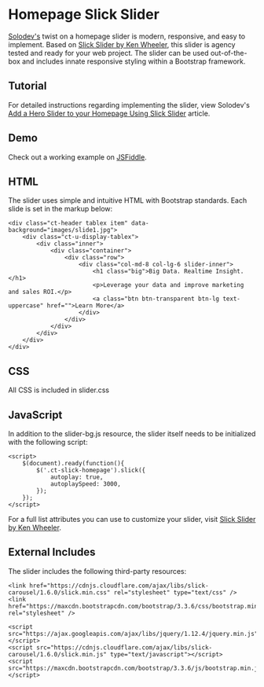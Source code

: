 # Homepage Slick Slider

[Solodev's](https://www.solodev.com/) twist on a homepage slider is modern, responsive, and easy to implement. Based on [Slick Slider by Ken Wheeler](http://kenwheeler.github.io/slick/), this slider is agency tested and ready for your web project. The slider can be used out-of-the-box and includes innate responsive styling within a Bootstrap framework.

## Tutorial

For detailed instructions regarding implementing the slider, view Solodev's [Add a Hero Slider to your Homepage Using Slick Slider](https://www.solodev.com/blog/web-design/code-examples/2014395-add-a-hero-slider-to-your-homepage-using-slick-slider.stml) article.

## Demo

Check out a working example on [JSFiddle](https://jsfiddle.net/solodev/dbowxqc6/).

## HTML

The slider uses simple and intuitive HTML with Bootstrap standards. Each slide is set in the markup below:
```
<div class="ct-header tablex item" data-background="images/slide1.jpg">
	<div class="ct-u-display-tablex">
		<div class="inner">
			<div class="container">
				<div class="row">
					<div class="col-md-8 col-lg-6 slider-inner">
						<h1 class="big">Big Data. Realtime Insight.</h1>
						<p>Leverage your data and improve marketing and sales ROI.</p>
						<a class="btn btn-transparent btn-lg text-uppercase" href="">Learn More</a>
					</div>
				</div>
			</div>
		</div>
	</div>
</div>
```

## CSS

All CSS is included in slider.css

## JavaScript

In addition to the slider-bg.js resource, the slider itself needs to be initialized with the following script:
```
<script>
	$(document).ready(function(){
		$('.ct-slick-homepage').slick({
			autoplay: true,
			autoplaySpeed: 3000,
		});
	});
</script>
```

For a full list attributes you can use to customize your slider, visit [Slick Slider by Ken Wheeler](http://kenwheeler.github.io/slick/).

## External Includes

The slider includes the following third-party resources:
```
<link href="https://cdnjs.cloudflare.com/ajax/libs/slick-carousel/1.6.0/slick.min.css" rel="stylesheet" type="text/css" />
<link href="https://maxcdn.bootstrapcdn.com/bootstrap/3.3.6/css/bootstrap.min.css" rel="stylesheet" />
	
<script src="https://ajax.googleapis.com/ajax/libs/jquery/1.12.4/jquery.min.js"></script>
<script src="https://cdnjs.cloudflare.com/ajax/libs/slick-carousel/1.6.0/slick.min.js" type="text/javascript"></script>
<script src="https://maxcdn.bootstrapcdn.com/bootstrap/3.3.6/js/bootstrap.min.js"></script>
```